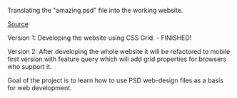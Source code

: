 Translating the "amazing.psd" file into the working website.

[Source](https://drive.google.com/file/d/1V_raUjpcZygodilIkPttXf3d6dOxZoki/view?usp=sharing)

Version 1: Developing the website using CSS Grid.  - FINISHED!

Version 2: After developing the whole website it will be refactored to mobile first version with
feature query which will add grid properties for browsers who support it.

Goal of the project is to learn how to use PSD web-design files as a basis for web development.
